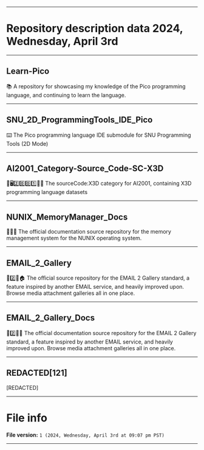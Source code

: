 
***

# Repository description data 2024, Wednesday, April 3rd

---

## Learn-Pico

📚️ A repository for showcasing my knowledge of the Pico programming language, and continuing to learn the language. 

---

## SNU_2D_ProgrammingTools_IDE_Pico

⌨️ The Pico programming language IDE submodule for SNU Programming Tools (2D Mode)

---

## AI2001_Category-Source_Code-SC-X3D

🧠️🖥️2️⃣️0️⃣️0️⃣️1️⃣️💾️📜️ The sourceCode:X3D category for AI2001, containing X3D programming language datasets 

---

## NUNIX_MemoryManager_Docs

🧠️📑️📖️ The official documentation source repository for the memory management system for the NUNIX operating system. 

---

## EMAIL_2_Gallery

📧️2️⃣️🧾️🏠️ The official source repository for the EMAIL 2 Gallery standard, a feature inspired by another EMAIL service, and heavily improved upon. Browse media attachment galleries all in one place.

---

## EMAIL_2_Gallery_Docs

📧️2️⃣️🧾️📖️ The official documentation source repository for the EMAIL 2 Gallery standard, a feature inspired by another EMAIL service, and heavily improved upon. Browse media attachment galleries all in one place.

---

## REDACTED[121]

[REDACTED]

***

# File info

**File version:** `1 (2024, Wednesday, April 3rd at 09:07 pm PST)`

***


